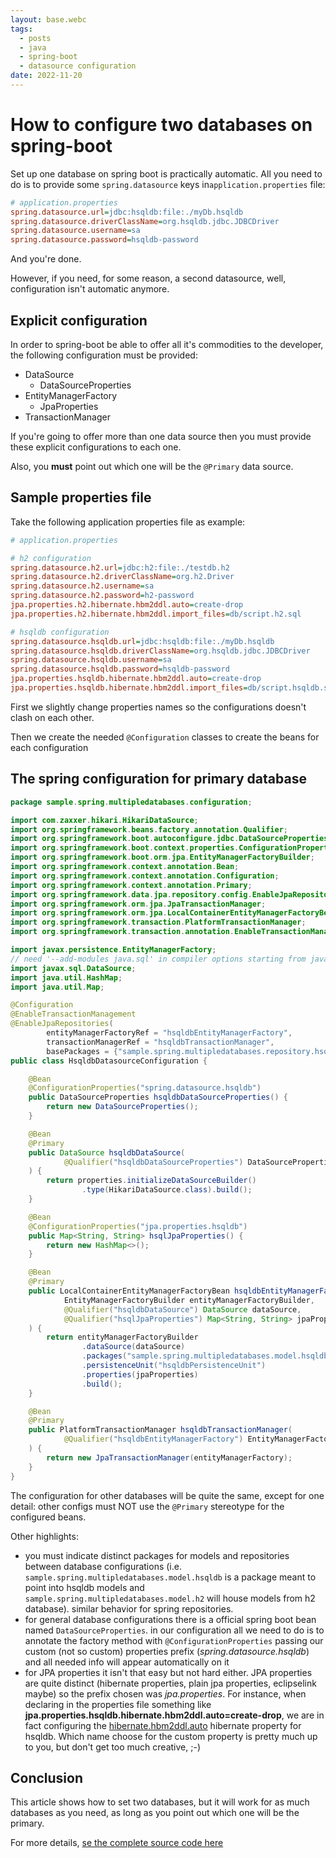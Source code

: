 ```yaml
---
layout: base.webc
tags: 
  - posts
  - java
  - spring-boot
  - datasource configuration
date: 2022-11-20
---
```

# How to configure two databases on spring-boot

Set up one database on spring boot is practically automatic. All you need to do
is to provide some `spring.datasource` keys in`application.properties` file:

```ini
# application.properties
spring.datasource.url=jdbc:hsqldb:file:./myDb.hsqldb
spring.datasource.driverClassName=org.hsqldb.jdbc.JDBCDriver
spring.datasource.username=sa
spring.datasource.password=hsqldb-password
```

And you're done.

However, if you need, for some reason, a second datasource, well, configuration
isn't automatic anymore.

## Explicit configuration

In order to spring-boot be able to offer all it's commodities to the developer,
the following configuration must be provided:

- DataSource
  - DataSourceProperties
- EntityManagerFactory
  - JpaProperties
- TransactionManager

If you're going to offer more than one data source then you must provide  these
explicit configurations to each one.

Also, you **must** point out which one will be the `@Primary` data source.

## Sample properties file

Take the following application properties file as example:

```ini
# application.properties

# h2 configuration
spring.datasource.h2.url=jdbc:h2:file:./testdb.h2
spring.datasource.h2.driverClassName=org.h2.Driver
spring.datasource.h2.username=sa
spring.datasource.h2.password=h2-password
jpa.properties.h2.hibernate.hbm2ddl.auto=create-drop
jpa.properties.h2.hibernate.hbm2ddl.import_files=db/script.h2.sql

# hsqldb configuration
spring.datasource.hsqldb.url=jdbc:hsqldb:file:./myDb.hsqldb
spring.datasource.hsqldb.driverClassName=org.hsqldb.jdbc.JDBCDriver
spring.datasource.hsqldb.username=sa
spring.datasource.hsqldb.password=hsqldb-password
jpa.properties.hsqldb.hibernate.hbm2ddl.auto=create-drop
jpa.properties.hsqldb.hibernate.hbm2ddl.import_files=db/script.hsqldb.sql

```

First we slightly change properties names so the configurations doesn't clash on
each other.

Then we create the needed `@Configuration` classes to create the beans for each
configuration

## The spring configuration for primary database

```java
package sample.spring.multipledatabases.configuration;

import com.zaxxer.hikari.HikariDataSource;
import org.springframework.beans.factory.annotation.Qualifier;
import org.springframework.boot.autoconfigure.jdbc.DataSourceProperties;
import org.springframework.boot.context.properties.ConfigurationProperties;
import org.springframework.boot.orm.jpa.EntityManagerFactoryBuilder;
import org.springframework.context.annotation.Bean;
import org.springframework.context.annotation.Configuration;
import org.springframework.context.annotation.Primary;
import org.springframework.data.jpa.repository.config.EnableJpaRepositories;
import org.springframework.orm.jpa.JpaTransactionManager;
import org.springframework.orm.jpa.LocalContainerEntityManagerFactoryBean;
import org.springframework.transaction.PlatformTransactionManager;
import org.springframework.transaction.annotation.EnableTransactionManagement;

import javax.persistence.EntityManagerFactory;
// need '--add-modules java.sql' in compiler options starting from java 11
import javax.sql.DataSource;
import java.util.HashMap;
import java.util.Map;

@Configuration
@EnableTransactionManagement
@EnableJpaRepositories(
        entityManagerFactoryRef = "hsqldbEntityManagerFactory",
        transactionManagerRef = "hsqldbTransactionManager",
        basePackages = {"sample.spring.multipledatabases.repository.hsqldb"})
public class HsqldbDatasourceConfiguration {

    @Bean
    @ConfigurationProperties("spring.datasource.hsqldb")
    public DataSourceProperties hsqldbDataSourceProperties() {
        return new DataSourceProperties();
    }

    @Bean
    @Primary
    public DataSource hsqldbDataSource(
            @Qualifier("hsqldbDataSourceProperties") DataSourceProperties properties
    ) {
        return properties.initializeDataSourceBuilder()
                .type(HikariDataSource.class).build();
    }

    @Bean
    @ConfigurationProperties("jpa.properties.hsqldb")
    public Map<String, String> hsqlJpaProperties() {
        return new HashMap<>();
    }

    @Bean
    @Primary
    public LocalContainerEntityManagerFactoryBean hsqldbEntityManagerFactory(
            EntityManagerFactoryBuilder entityManagerFactoryBuilder,
            @Qualifier("hsqldbDataSource") DataSource dataSource,
            @Qualifier("hsqlJpaProperties") Map<String, String> jpaProperties
    ) {
        return entityManagerFactoryBuilder
                .dataSource(dataSource)
                .packages("sample.spring.multipledatabases.model.hsqldb")
                .persistenceUnit("hsqldbPersistenceUnit")
                .properties(jpaProperties)
                .build();
    }

    @Bean
    @Primary
    public PlatformTransactionManager hsqldbTransactionManager(
            @Qualifier("hsqldbEntityManagerFactory") EntityManagerFactory entityManagerFactory
    ) {
        return new JpaTransactionManager(entityManagerFactory);
    }
}

```

The configuration for other databases will be quite the same, except for one
detail: other configs must NOT use the `@Primary` stereotype for the configured
beans.

Other highlights:

- you must indicate distinct packages for models and repositories between
  database configurations (i.e. `sample.spring.multipledatabases.model.hsqldb`
  is a package meant to point into hsqldb models and `sample.spring.multipledatabases.model.h2`
  will house models from h2 database). similar behavior for spring repositories.
- for general database configurations there is a official spring boot bean named
  `DataSourceProperties`. in our configuration all we need to do is to annotate
  the factory method with `@ConfigurationProperties` passing our custom (not so
  custom) properties prefix (_spring.datasource.hsqldb_) and all needed info will
  appear automatically on it
- for JPA properties it isn't that easy but not hard either. JPA properties are
  quite distinct (hibernate properties, plain jpa properties, eclipselink maybe)
  so the prefix chosen was _jpa.properties_. For instance, when declaring in the
  properties file something like **jpa.properties.hsqldb.hibernate.hbm2ddl.auto=create-drop**,
  we are in fact configuring the [hibernate.hbm2ddl.auto](https://vladmihalcea.com/hibernate-hbm2ddl-auto-schema/)
  hibernate property for hsqldb. Which name choose for the custom property is
  pretty much up to you, but don't get too much creative, ;-)

## Conclusion

This article shows how to set two databases, but it will work for as much
databases as you need, as long as you point out which one will be the primary.

For more details, [se the complete source code here](https://github.com/sombriks/sample-spring-multiple-databases)
